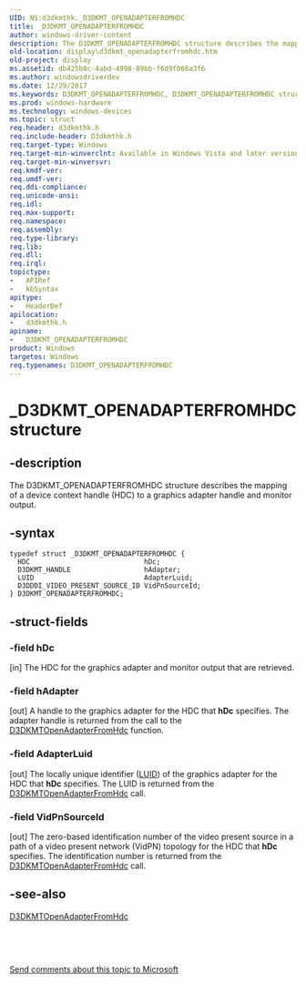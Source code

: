 ```yaml
---
UID: NS:d3dkmthk._D3DKMT_OPENADAPTERFROMHDC
title: _D3DKMT_OPENADAPTERFROMHDC
author: windows-driver-content
description: The D3DKMT_OPENADAPTERFROMHDC structure describes the mapping of a device context handle (HDC) to a graphics adapter handle and monitor output.
old-location: display\d3dkmt_openadapterfromhdc.htm
old-project: display
ms.assetid: db425b8c-4abd-4998-89bb-f6d9f066a3f6
ms.author: windowsdriverdev
ms.date: 12/29/2017
ms.keywords: D3DKMT_OPENADAPTERFROMHDC, D3DKMT_OPENADAPTERFROMHDC structure [Display Devices], d3dkmthk/D3DKMT_OPENADAPTERFROMHDC, _D3DKMT_OPENADAPTERFROMHDC, OpenGL_Structs_a4c2aa1b-b17c-4e81-a0d2-9776cec61112.xml, display.d3dkmt_openadapterfromhdc
ms.prod: windows-hardware
ms.technology: windows-devices
ms.topic: struct
req.header: d3dkmthk.h
req.include-header: D3dkmthk.h
req.target-type: Windows
req.target-min-winverclnt: Available in Windows Vista and later versions of the Windows operating systems.
req.target-min-winversvr: 
req.kmdf-ver: 
req.umdf-ver: 
req.ddi-compliance: 
req.unicode-ansi: 
req.idl: 
req.max-support: 
req.namespace: 
req.assembly: 
req.type-library: 
req.lib: 
req.dll: 
req.irql: 
topictype: 
-	APIRef
-	kbSyntax
apitype: 
-	HeaderDef
apilocation: 
-	d3dkmthk.h
apiname: 
-	D3DKMT_OPENADAPTERFROMHDC
product: Windows
targetos: Windows
req.typenames: D3DKMT_OPENADAPTERFROMHDC
---
```


# _D3DKMT_OPENADAPTERFROMHDC structure


## -description


The D3DKMT_OPENADAPTERFROMHDC structure describes the mapping of a device context handle (HDC) to a graphics adapter handle and monitor output.


## -syntax


````
typedef struct _D3DKMT_OPENADAPTERFROMHDC {
  HDC                            hDc;
  D3DKMT_HANDLE                  hAdapter;
  LUID                           AdapterLuid;
  D3DDDI_VIDEO_PRESENT_SOURCE_ID VidPnSourceId;
} D3DKMT_OPENADAPTERFROMHDC;
````


## -struct-fields




### -field hDc

[in] The HDC for the graphics adapter and monitor output that are retrieved.


### -field hAdapter

[out] A handle to the graphics adapter for the HDC that <b>hDc</b> specifies. The adapter handle is returned from the call to the <a href="..\d3dkmthk\nf-d3dkmthk-d3dkmtopenadapterfromhdc.md">D3DKMTOpenAdapterFromHdc</a> function.


### -field AdapterLuid

[out] The locally unique identifier (<a href="..\igpupvdev\ns-igpupvdev-_luid.md">LUID</a>) of the graphics adapter for the HDC that <b>hDc</b> specifies. The LUID is returned from the <a href="..\d3dkmthk\nf-d3dkmthk-d3dkmtopenadapterfromhdc.md">D3DKMTOpenAdapterFromHdc</a> call.


### -field VidPnSourceId

[out] The zero-based identification number of the video present source in a path of a video present network (VidPN) topology for the HDC that <b>hDc</b> specifies. The identification number is returned from the <a href="..\d3dkmthk\nf-d3dkmthk-d3dkmtopenadapterfromhdc.md">D3DKMTOpenAdapterFromHdc</a> call.


## -see-also

<a href="..\d3dkmthk\nf-d3dkmthk-d3dkmtopenadapterfromhdc.md">D3DKMTOpenAdapterFromHdc</a>

 

 

<a href="mailto:wsddocfb@microsoft.com?subject=Documentation%20feedback [display\display]:%20D3DKMT_OPENADAPTERFROMHDC structure%20 RELEASE:%20(12/29/2017)&amp;body=%0A%0APRIVACY STATEMENT%0A%0AWe use your feedback to improve the documentation. We don't use your email address for any other purpose, and we'll remove your email address from our system after the issue that you're reporting is fixed. While we're working to fix this issue, we might send you an email message to ask for more info. Later, we might also send you an email message to let you know that we've addressed your feedback.%0A%0AFor more info about Microsoft's privacy policy, see http://privacy.microsoft.com/en-us/default.aspx." title="Send comments about this topic to Microsoft">Send comments about this topic to Microsoft</a>


